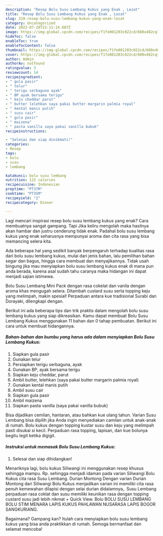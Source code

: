 ```yaml
---
description: "Resep Bolu Susu Lembang Kukus yang Enak , Lezat"
title: "Resep Bolu Susu Lembang Kukus yang Enak , Lezat"
slug: 319-resep-bolu-susu-lembang-kukus-yang-enak-lezat
category: Uncategorized
date: 2022-07-28T22:11:14.687Z
image: https://img-global.cpcdn.com/recipes/f1fe001203c022cd/680x482cq70/bolu-susu-lembang-kukus-foto-resep-utama.jpg
hideToc: false
enableToc: true
enableTocContent: false
thumbnail: https://img-global.cpcdn.com/recipes/f1fe001203c022cd/680x482cq70/bolu-susu-lembang-kukus-foto-resep-utama.jpg
cover: https://img-global.cpcdn.com/recipes/f1fe001203c022cd/680x482cq70/bolu-susu-lembang-kukus-foto-resep-utama.jpg
author: Admin
authorAv: notfound
ratingvalue: 3
reviewcount: 14
recipeingredient:
- " gula pasir"
- " telur"
- " terigu serbaguna ayak"
- " BP ayak bersama terigu"
- " keju cheddar parut"
- " butter lelehkan saya pakai butter margarin palmia royal"
- " kental manis putih"
- " susu cair"
- " gula pasir"
- " maizena"
- " pasta vanilla saya pakai vanilla bubuk"
recipeinstructions:

- "Selesai dan siap dinikmati!"
categories:
- Resep
tags:
- bolu
- susu
- lembang

katakunci: bolu susu lembang 
nutrition: 122 calories
recipecuisine: Indonesian
preptime: "PT37M"
cooktime: "PT35M"
recipeyield: "2"
recipecategory: Dinner

---
```



Lagi mencari inspirasi resep bolu susu lembang kukus yang enak? Cara membuatnya sangat gampang. Tapi Jika keliru mengolah maka hasilnya akan hambar dan justru cenderung tidak enak. Padahal bolu susu lembang kukus yang enak seharusnya mempunyai aroma dan cita rasa yang bisa memancing selera kita.


Ada beberapa hal yang sedikit banyak berpengaruh terhadap kualitas rasa dari bolu susu lembang kukus, mulai dari jenis bahan, lalu pemilihan bahan segar dan bagus, hingga cara membuat dan menyajikannya. Tidak usah bingung jika mau menyiapkan bolu susu lembang kukus enak di mana pun anda berada, karena asal sudah tahu caranya maka hidangan ini dapat menjadi sajian istimewa.

Bolu Susu Lembang Mini Pack dengan rasa cokelat dan vanila dengan aroma khas mengugah selera. Ditambah custard susu serta topping keju yang melimpah, makin spesial! Perpaduan antara kue tradisional Surabi dan Dorayaki, dilengkapi dengan.


Berikut ini ada beberapa tips dan trik praktis dalam mengolah bolu susu lembang kukus yang siap dikreasikan. Kamu dapat membuat Bolu Susu Lembang Kukus menggunakan 11 bahan dan 0 tahap pembuatan. Berikut ini cara untuk membuat hidangannya.

<!--inarticleads1-->

##### Bahan-bahan dan bumbu yang harus ada dalam menyiapkan Bolu Susu Lembang Kukus:

1. Siapkan  gula pasir
1. Gunakan  telur
1. Persiapkan  terigu serbaguna, ayak
1. Gunakan  BP, ayak bersama terigu
1. Siapkan  keju cheddar, parut
1. Ambil  butter, lelehkan (saya pakai butter margarin palmia royal)
1. Gunakan  kental manis putih
1. Ambil  susu cair
1. Siapkan  gula pasir
1. Ambil  maizena
1. Siapkan  pasta vanilla (saya pakai vanilla bubuk)


Bisa dijadikan cemilan, hantaran, atau bahkan kue ulang tahun. Varian Susu Lembang bisa dipilih jika Anda ingin menyediakan camilan untuk anak-anak di rumah. Bolu kukus dengan topping kustar susu dan keju yang melimpah pasti disukai si kecil. Perpaduan rasa topping, lapisan, dan kue bolunya begitu legit ketika digigit. 

<!--inarticleads2-->

##### Instruksi untuk memasak Bolu Susu Lembang Kukus:


1. Selesai dan siap dihidangkan!

Menariknya lagi, bolu kukus Siliwangi ini menggunakan resep khusus sehingga mampu. Rp. sehingga menjadi idaman pada varian Siliwangi Bolu Kukus cita rasa Susu Lembang. Durian Montong Dengan varian Durian Montong dari Siliwangi Bolu Kukus menjadikan varian ini memiliki cita rasa penuh kemewahan dilapisi dengan selai durian didalamnya,. Susu Lembang perpaduan rasa coklat dan susu memiliki keunikan rasa dengan topping custard susu jadi lebih nikmat + Quick View. Bolu BOLU SUSU LEMBANG BOLU STIM MENARA LAPIS KUKUS PAHLAWAN NUSARASA LAPIS BOGOR SANGKURIANG. 

Bagaimana? Gampang kan? Itulah cara menyiapkan bolu susu lembang kukus yang bisa anda praktikkan di rumah. Semoga bermanfaat dan selamat mencoba!
